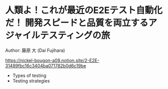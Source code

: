 
# 人類よ！これが最近のE2Eテスト自動化だ！ 開発スピードと品質を両立するアジャイルテスティングの旅

Author: 藤原 大 (Dai Fujihara)

https://nickel-bougon-a08.notion.site/2-E2E-31489fbc16c3404ba071782b0d6c19be

- Types of testing
- Testing strategies
